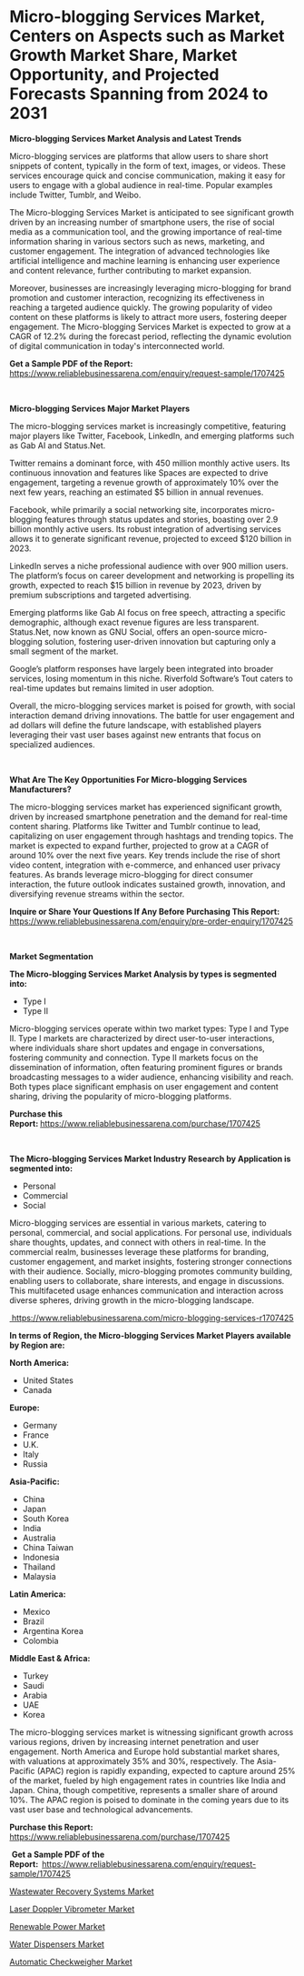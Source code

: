 <p><h1>Micro-blogging Services Market, Centers on Aspects such as Market Growth Market Share, Market Opportunity, and Projected Forecasts Spanning from 2024 to 2031</h1></p><p><strong>Micro-blogging Services Market Analysis and Latest Trends</strong></p>
<p><p>Micro-blogging services are platforms that allow users to share short snippets of content, typically in the form of text, images, or videos. These services encourage quick and concise communication, making it easy for users to engage with a global audience in real-time. Popular examples include Twitter, Tumblr, and Weibo.</p><p>The Micro-blogging Services Market is anticipated to see significant growth driven by an increasing number of smartphone users, the rise of social media as a communication tool, and the growing importance of real-time information sharing in various sectors such as news, marketing, and customer engagement. The integration of advanced technologies like artificial intelligence and machine learning is enhancing user experience and content relevance, further contributing to market expansion.</p><p>Moreover, businesses are increasingly leveraging micro-blogging for brand promotion and customer interaction, recognizing its effectiveness in reaching a targeted audience quickly. The growing popularity of video content on these platforms is likely to attract more users, fostering deeper engagement. The Micro-blogging Services Market is expected to grow at a CAGR of 12.2% during the forecast period, reflecting the dynamic evolution of digital communication in today's interconnected world.</p></p>
<p><strong>Get a Sample PDF of the Report:&nbsp;</strong> <a href="https://www.reliablebusinessarena.com/enquiry/request-sample/1707425?utm_campaign=1172&utm_medium=2&utm_source=Github&utm_content=ia&utm_term=07102024&utm_id=micro-blogging-services">https://www.reliablebusinessarena.com/enquiry/request-sample/1707425</a></p>
<p>&nbsp;</p>
<p><strong>Micro-blogging Services Major Market Players</strong></p>
<p><p>The micro-blogging services market is increasingly competitive, featuring major players like Twitter, Facebook, LinkedIn, and emerging platforms such as Gab AI and Status.Net. </p><p>Twitter remains a dominant force, with 450 million monthly active users. Its continuous innovation and features like Spaces are expected to drive engagement, targeting a revenue growth of approximately 10% over the next few years, reaching an estimated $5 billion in annual revenues.</p><p>Facebook, while primarily a social networking site, incorporates micro-blogging features through status updates and stories, boasting over 2.9 billion monthly active users. Its robust integration of advertising services allows it to generate significant revenue, projected to exceed $120 billion in 2023.</p><p>LinkedIn serves a niche professional audience with over 900 million users. The platform’s focus on career development and networking is propelling its growth, expected to reach $15 billion in revenue by 2023, driven by premium subscriptions and targeted advertising.</p><p>Emerging platforms like Gab AI focus on free speech, attracting a specific demographic, although exact revenue figures are less transparent. Status.Net, now known as GNU Social, offers an open-source micro-blogging solution, fostering user-driven innovation but capturing only a small segment of the market.</p><p>Google’s platform responses have largely been integrated into broader services, losing momentum in this niche. Riverfold Software’s Tout caters to real-time updates but remains limited in user adoption.</p><p>Overall, the micro-blogging services market is poised for growth, with social interaction demand driving innovations. The battle for user engagement and ad dollars will define the future landscape, with established players leveraging their vast user bases against new entrants that focus on specialized audiences.</p></p>
<p>&nbsp;</p>
<p><strong>What Are The Key Opportunities For Micro-blogging Services Manufacturers?</strong></p>
<p><p>The micro-blogging services market has experienced significant growth, driven by increased smartphone penetration and the demand for real-time content sharing. Platforms like Twitter and Tumblr continue to lead, capitalizing on user engagement through hashtags and trending topics. The market is expected to expand further, projected to grow at a CAGR of around 10% over the next five years. Key trends include the rise of short video content, integration with e-commerce, and enhanced user privacy features. As brands leverage micro-blogging for direct consumer interaction, the future outlook indicates sustained growth, innovation, and diversifying revenue streams within the sector.</p></p>
<p><strong>Inquire or Share Your Questions If Any Before Purchasing This Report:</strong> <a href="https://www.reliablebusinessarena.com/enquiry/pre-order-enquiry/1707425?utm_campaign=1172&utm_medium=2&utm_source=Github&utm_content=ia&utm_term=07102024&utm_id=micro-blogging-services">https://www.reliablebusinessarena.com/enquiry/pre-order-enquiry/1707425</a></p>
<p>&nbsp;</p>
<p><strong>Market Segmentation</strong></p>
<p><strong>The Micro-blogging Services Market Analysis by types is segmented into:</strong></p>
<p><ul><li>Type I</li><li>Type II</li></ul></p>
<p><p>Micro-blogging services operate within two market types: Type I and Type II. Type I markets are characterized by direct user-to-user interactions, where individuals share short updates and engage in conversations, fostering community and connection. Type II markets focus on the dissemination of information, often featuring prominent figures or brands broadcasting messages to a wider audience, enhancing visibility and reach. Both types place significant emphasis on user engagement and content sharing, driving the popularity of micro-blogging platforms.</p></p>
<p><strong>Purchase this Report:&nbsp;</strong><a href="https://www.reliablebusinessarena.com/purchase/1707425?utm_campaign=1172&utm_medium=2&utm_source=Github&utm_content=ia&utm_term=07102024&utm_id=micro-blogging-services">https://www.reliablebusinessarena.com/purchase/1707425</a></p>
<p>&nbsp;</p>
<p><strong>The Micro-blogging Services Market Industry Research by Application is segmented into:</strong></p>
<p><ul><li>Personal</li><li>Commercial</li><li>Social</li></ul></p>
<p><p>Micro-blogging services are essential in various markets, catering to personal, commercial, and social applications. For personal use, individuals share thoughts, updates, and connect with others in real-time. In the commercial realm, businesses leverage these platforms for branding, customer engagement, and market insights, fostering stronger connections with their audience. Socially, micro-blogging promotes community building, enabling users to collaborate, share interests, and engage in discussions. This multifaceted usage enhances communication and interaction across diverse spheres, driving growth in the micro-blogging landscape.</p></p>
<p><a href="https://www.reliablebusinessarena.com/micro-blogging-services-r1707425?utm_campaign=1172&utm_medium=2&utm_source=Github&utm_content=ia&utm_term=07102024&utm_id=micro-blogging-services">&nbsp;https://www.reliablebusinessarena.com/micro-blogging-services-r1707425</a></p>
<p><strong>In terms of Region, the Micro-blogging Services Market Players available by Region are:</strong></p>
<p>
    <p> <strong> North America: </strong>
        <ul>
            <li>United States</li>
            <li>Canada</li>
        </ul>
        </p> 
    <p> <strong> Europe: </strong>
        <ul>
            <li>Germany</li>
            <li>France</li>
            <li>U.K.</li>
            <li>Italy</li>
            <li>Russia</li>
        </ul>
        </p> 
    <p> <strong> Asia-Pacific: </strong>
        <ul>
            <li>China</li>
            <li>Japan</li>
            <li>South Korea</li>
            <li>India</li>
            <li>Australia</li>
            <li>China Taiwan</li>
            <li>Indonesia</li>
            <li>Thailand</li>
            <li>Malaysia</li>
        </ul>
        </p> 
    <p> <strong> Latin America: </strong>
        <ul>
            <li>Mexico</li>
            <li>Brazil</li>
            <li>Argentina Korea</li>
            <li>Colombia</li>
        </ul>
        </p> 
    <p> <strong> Middle East & Africa: </strong>
        <ul>
            <li>Turkey</li>
            <li>Saudi</li>
            <li>Arabia</li>
            <li>UAE</li>
            <li>Korea</li>
        </ul>
    </p>
    </p>
<p><p>The micro-blogging services market is witnessing significant growth across various regions, driven by increasing internet penetration and user engagement. North America and Europe hold substantial market shares, with valuations at approximately 35% and 30%, respectively. The Asia-Pacific (APAC) region is rapidly expanding, expected to capture around 25% of the market, fueled by high engagement rates in countries like India and Japan. China, though competitive, represents a smaller share of around 10%. The APAC region is poised to dominate in the coming years due to its vast user base and technological advancements.</p></p>
<p><strong>Purchase this Report: </strong><a href="https://www.reliablebusinessarena.com/purchase/1707425?utm_campaign=1172&utm_medium=2&utm_source=Github&utm_content=ia&utm_term=07102024&utm_id=micro-blogging-services">https://www.reliablebusinessarena.com/purchase/1707425</a></p>
<p>&nbsp;<strong>Get a Sample PDF of the Report:&nbsp;&nbsp;</strong><a href="https://www.reliablebusinessarena.com/enquiry/request-sample/1707425?utm_campaign=1172&utm_medium=2&utm_source=Github&utm_content=ia&utm_term=07102024&utm_id=micro-blogging-services">https://www.reliablebusinessarena.com/enquiry/request-sample/1707425</a></p>
<p><strong></strong></p>
<p><p><a href="https://www.linkedin.com/pulse/strategic-market-insights-navigating-global-wastewater-recovery-zhgje?utm_campaign=1172&utm_medium=2&utm_source=Github&utm_content=ia&utm_term=07102024&utm_id=micro-blogging-services">Wastewater Recovery Systems Market</a></p><p><a href="https://www.linkedin.com/pulse/in-depth-laser-doppler-vibrometer-market-review-size-share-ahr1e?utm_campaign=1172&utm_medium=2&utm_source=Github&utm_content=ia&utm_term=07102024&utm_id=micro-blogging-services">Laser Doppler Vibrometer Market</a></p><p><a href="https://issuu.com/reportprime-2/docs/renewable-power-market-size-2030.pp_f57c3aa59f55cd?utm_campaign=1172&utm_medium=2&utm_source=Github&utm_content=ia&utm_term=07102024&utm_id=micro-blogging-services">Renewable Power Market</a></p><p><a href="https://www.linkedin.com/pulse/market-leaders-laggards-global-water-dispensers-trends-forecast-mid6e?utm_campaign=1172&utm_medium=2&utm_source=Github&utm_content=ia&utm_term=07102024&utm_id=micro-blogging-services">Water Dispensers Market</a></p><p><a href="https://www.linkedin.com/pulse/automatic-checkweigher-market-drivers-challenges-forecast-2024-2031-wiere?utm_campaign=1172&utm_medium=2&utm_source=Github&utm_content=ia&utm_term=07102024&utm_id=micro-blogging-services">Automatic Checkweigher Market</a></p></p>